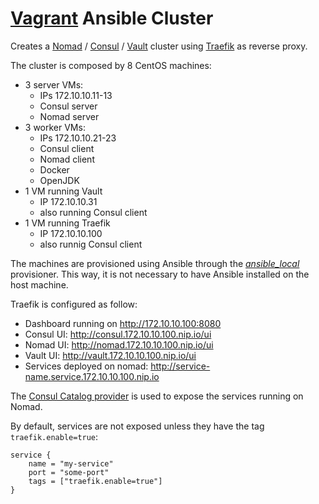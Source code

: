 # [Vagrant](https://www.vagrantup.com) Ansible Cluster

Creates a [Nomad](https://www.nomadproject.io) / [Consul](https://www.consul.io) / [Vault](https://www.vaultproject.io) cluster using [Traefik](https://traefik.io/) as reverse proxy.

The cluster is composed by 8 CentOS machines:

- 3 server VMs:
  - IPs 172.10.10.11-13
  - Consul server
  - Nomad server
- 3 worker VMs:
  - IPs 172.10.10.21-23
  - Consul client
  - Nomad client
  - Docker
  - OpenJDK
- 1 VM running Vault
  - IP 172.10.10.31
  - also running Consul client
- 1 VM running Traefik
  - IP 172.10.10.100
  - also runnig Consul client

The machines are provisioned using Ansible through the [*ansible_local*](https://www.vagrantup.com/docs/provisioning/ansible_local.html) provisioner. This way, it is not necessary to have Ansible installed on the host machine.

Traefik is configured as follow:

- Dashboard running on http://172.10.10.100:8080
- Consul UI: http://consul.172.10.10.100.nip.io/ui
- Nomad UI: http://nomad.172.10.10.100.nip.io/ui
- Vault UI: http://vault.172.10.10.100.nip.io/ui
- Services deployed on nomad: http://service-name.service.172.10.10.100.nip.io

The [Consul Catalog provider](https://docs.traefik.io/configuration/backends/consulcatalog) is used to expose the services running on Nomad.

By default, services are not exposed unless they have the tag `traefik.enable=true`:

```hcl
service {
    name = "my-service"
    port = "some-port"
    tags = ["traefik.enable=true"]
}
```